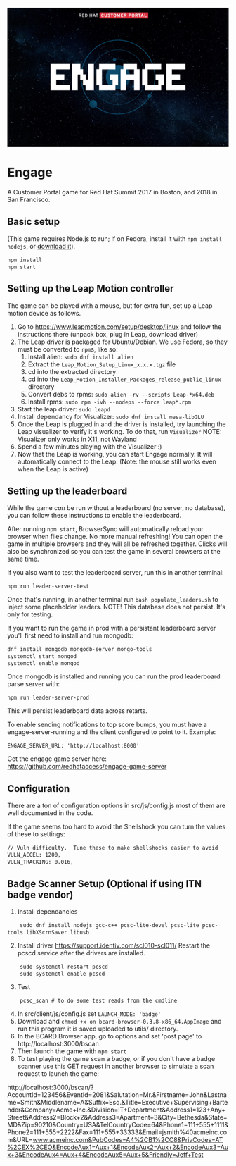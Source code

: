 ![Engage](https://github.com/redhataccess/engage-game/raw/master/engageTitle.png)

# Engage

A Customer Portal game for Red Hat Summit 2017 in Boston, and 2018 in San Francisco.

## Basic setup

(This game requires Node.js to run; if on Fedora, install it with `npm install nodejs`, or [download it](https://nodejs.org/en/)).

    npm install
    npm start

## Setting up the Leap Motion controller

The game can be played with a mouse, but for extra fun, set up a Leap motion device as follows.

  1. Go to https://www.leapmotion.com/setup/desktop/linux and follow the instructions there (unpack box, plug in Leap, download driver)
  2. The Leap driver is packaged for Ubuntu/Debian.  We use Fedora, so they must be converted to `rpm`s, like so:
     1. Install alien: `sudo dnf install alien`
     2. Extract the `Leap_Motion_Setup_Linux_x.x.x.tgz` file
     3. cd into the extracted directory
     4. cd into the `Leap_Motion_Installer_Packages_release_public_linux` directory
     5. Convert debs to rpms: `sudo alien -rv --scripts Leap-*x64.deb`
     6. Install rpms: `sudo rpm -ivh --nodeps --force leap*.rpm`
  3. Start the leap driver: `sudo leapd`
  4. Install dependancy for Visualizer: `sudo dnf install mesa-libGLU`
  4. Once the Leap is plugged in and the driver is installed, try launching the Leap visualizer to verify it's working.  To do that, run `Visualizer`  NOTE: Visualizer only works in X11,  not Wayland
  5. Spend a few minutes playing with the Visualizer :)
  6. Now that the Leap is working, you can start Engage normally.  It will automatically connect to the Leap.  (Note: the mouse still works even when the Leap is active)

## Setting up the leaderboard

While the game *can* be run without a leaderboard (no server, no database), you can follow these instructions to enable the leaderboard.

After running `npm start`, BrowserSync will automatically reload your browser
when files change.  No more manual refreshing!  You can open the game in
multiple browsers and they will all be refreshed together.  Clicks will also be
synchronized so you can test the game in several browsers at the same time.

If you also want to test the leaderboard server, run this in another terminal:

    npm run leader-server-test

Once that's running, in another terminal run `bash populate_leaders.sh` to inject some placeholder leaders.  NOTE! This database does not persist.  It's only for testing.

If you want to run the game in prod with a persistant leaderboard server you'll first need to install and run mongodb:

    dnf install mongodb mongodb-server mongo-tools
    systemctl start mongod
    systemctl enable mongod

Once mongodb is installed and running you can run the prod leaderboard parse server with:

    npm run leader-server-prod

This will persist leaderboard data across retarts.

To enable sending notifications to top score bumps, you must have a engage-server-running
and the client configured to point to it. Example:

    ENGAGE_SERVER_URL: 'http://localhost:8000'

Get the engage game server here: https://github.com/redhataccess/engage-game-server

## Configuration

There are a ton of configuration options in src/js/config.js  most of them are well documented in the code.

If the game seems too hard to avoid the Shellshock you can turn the values of these to settings:

    // Vuln difficulty.  Tune these to make shellshocks easier to avoid
    VULN_ACCEL: 1200,
    VULN_TRACKING: 0.016,

## Badge Scanner Setup (Optional if using ITN badge vendor)

1. Install dependancies

```
    sudo dnf install nodejs gcc-c++ pcsc-lite-devel pcsc-lite pcsc-tools libXScrnSaver libusb
```

2. Install driver
https://support.identiv.com/scl010-scl011/
Restart the pcscd service after the drivers are installed.

```
    sudo systemctl restart pcscd
    sudo systemctl enable pcscd
```

3. Test

```
    pcsc_scan # to do some test reads from the cmdline
```

4. In src/client/js/config.js  set `LAUNCH_MODE: 'badge'`
5. Download and `chmod +x on bcard-browser-0.3.8-x86_64.AppImage`  and run this program it is saved uploaded to utils/ directory.
6. In the BCARD Browser app, go to options and set 'post page' to http://localhost:3000/bscan
7. Then launch the game with `npm start`
8. To test playing the game scan a badge, or if you don't have a badge scanner use this GET request in another browser to simulate a scan request to launch the game:

http://localhost:3000/bscan/?AccountId=123456&EventId=2081&Salutation=Mr.&Firstname=John&Lastname=Smith&Middlename=A&Suffix=Esq.&Title=Executive+Supervising+Bartender&Company=Acme+Inc.&Division=IT+Department&Address1=123+Any+Street&Address2=Block+2&Address3=Apartment+3&City=Bethesda&State=MD&Zip=90210&Country=USA&TelCountryCode=64&Phone1=111+555+1111&Phone2=111+555+2222&Fax=111+555+33333&Email=jsmith%40acmeinc.com&URL=www.acmeinc.com&PubCodes=A4%2CB1%2CC8&PrivCodes=AT%2CEX%2CEO&EncodeAux1=Aux+1&EncodeAux2=Aux+2&EncodeAux3=Aux+3&EncodeAux4=Aux+4&EncodeAux5=Aux+5&Friendly=Jeff+Test

